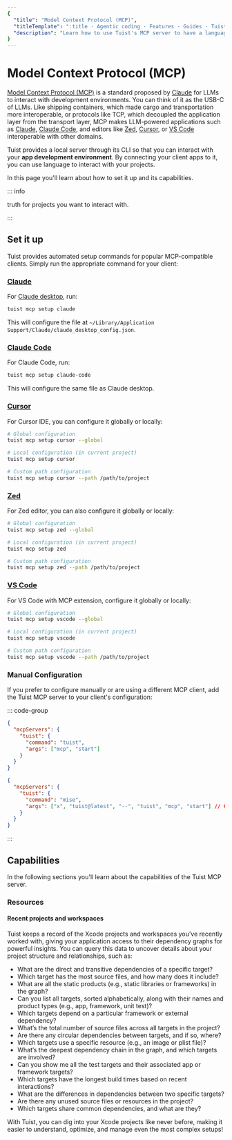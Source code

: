 ```yaml
---
{
  "title": "Model Context Protocol (MCP)",
  "titleTemplate": ":title · Agentic coding · Features · Guides · Tuist",
  "description": "Learn how to use Tuist's MCP server to have a language-based interface for your app development environment."
}
---
```

# Model Context Protocol (MCP)

[Model Context Protocol (MCP)](https://www.claudemcp.com) is a standard proposed
by [Claude](https://claude.ai) for LLMs to interact with development
environments. You can think of it as the USB-C of LLMs. Like shipping
containers, which made cargo and transportation more interoperable, or protocols
like TCP, which decoupled the application layer from the transport layer, MCP
makes LLM-powered applications such as [Claude](https://claude.ai/), [Claude
Code](https://docs.anthropic.com/en/docs/claude-code), and editors like
[Zed](https://zed.dev), [Cursor](https://www.cursor.com), or [VS
Code](https://code.visualstudio.com) interoperable with other domains.

Tuist provides a local server through its CLI so that you can interact with your
**app development environment**. By connecting your client apps to it, you can
use language to interact with your projects.

In this page you'll learn about how to set it up and its capabilities.

::: info
<!-- -->
truth for projects you want to interact with.
<!-- -->
:::

## Set it up

Tuist provides automated setup commands for popular MCP-compatible clients.
Simply run the appropriate command for your client:

### [Claude](https://claude.ai)

For [Claude desktop](https://claude.ai/download), run:
```bash
tuist mcp setup claude
```

This will configure the file at `~/Library/Application
Support/Claude/claude_desktop_config.json`.

### [Claude Code](https://docs.anthropic.com/en/docs/claude-code)

For Claude Code, run:
```bash
tuist mcp setup claude-code
```

This will configure the same file as Claude desktop.

### [Cursor](https://www.cursor.com)

For Cursor IDE, you can configure it globally or locally:
```bash
# Global configuration
tuist mcp setup cursor --global

# Local configuration (in current project)
tuist mcp setup cursor

# Custom path configuration
tuist mcp setup cursor --path /path/to/project
```

### [Zed](https://zed.dev)

For Zed editor, you can also configure it globally or locally:
```bash
# Global configuration
tuist mcp setup zed --global

# Local configuration (in current project)
tuist mcp setup zed

# Custom path configuration
tuist mcp setup zed --path /path/to/project
```

### [VS Code](https://code.visualstudio.com)

For VS Code with MCP extension, configure it globally or locally:
```bash
# Global configuration
tuist mcp setup vscode --global

# Local configuration (in current project)
tuist mcp setup vscode

# Custom path configuration
tuist mcp setup vscode --path /path/to/project
```

### Manual Configuration

If you prefer to configure manually or are using a different MCP client, add the
Tuist MCP server to your client's configuration:

::: code-group

```json [Global Tuist installation (e.g. Homebrew)]
{
  "mcpServers": {
    "tuist": {
      "command": "tuist",
      "args": ["mcp", "start"]
    }
  }
}
```

```json [Mise installation]
{
  "mcpServers": {
    "tuist": {
      "command": "mise",
      "args": ["x", "tuist@latest", "--", "tuist", "mcp", "start"] // Or tuist@x.y.z to fix the version
    }
  }
}
```
<!-- -->
:::

## Capabilities

In the following sections you'll learn about the capabilities of the Tuist MCP
server.

### Resources

#### Recent projects and workspaces

Tuist keeps a record of the Xcode projects and workspaces you’ve recently worked
with, giving your application access to their dependency graphs for powerful
insights. You can query this data to uncover details about your project
structure and relationships, such as:

- What are the direct and transitive dependencies of a specific target?
- Which target has the most source files, and how many does it include?
- What are all the static products (e.g., static libraries or frameworks) in the
  graph?
- Can you list all targets, sorted alphabetically, along with their names and
  product types (e.g., app, framework, unit test)?
- Which targets depend on a particular framework or external dependency?
- What’s the total number of source files across all targets in the project?
- Are there any circular dependencies between targets, and if so, where?
- Which targets use a specific resource (e.g., an image or plist file)?
- What’s the deepest dependency chain in the graph, and which targets are
  involved?
- Can you show me all the test targets and their associated app or framework
  targets?
- Which targets have the longest build times based on recent interactions?
- What are the differences in dependencies between two specific targets?
- Are there any unused source files or resources in the project?
- Which targets share common dependencies, and what are they?

With Tuist, you can dig into your Xcode projects like never before, making it
easier to understand, optimize, and manage even the most complex setups!
